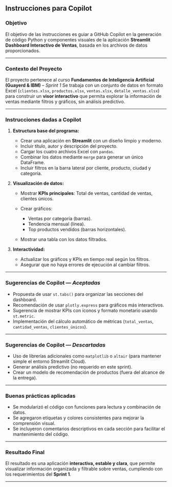 ##  Instrucciones para Copilot

###  Objetivo

El objetivo de las instrucciones es guiar a GitHub Copilot en la generación de código Python y componentes visuales de la aplicación **Streamlit Dashboard Interactivo de Ventas**, basada en los archivos de datos proporcionados.

---

###  Contexto del Proyecto

El proyecto pertenece al curso **Fundamentos de Inteligencia Artificial (Guayerd & IBM)** – *Sprint 1*
Se trabaja con un conjunto de datos en formato Excel (`clientes.xlsx`, `productos.xlsx`, `ventas.xlsx`, `detalle_ventas.xlsx`) para construir un **visor interactivo** que permita explorar la información de ventas mediante filtros y gráficos, sin análisis predictivo.

---

###  Instrucciones dadas a Copilot

1. **Estructura base del programa:**

   * Crear una aplicación en **Streamlit** con un diseño limpio y moderno.
   * Incluir título, autor y descripción del proyecto.
   * Cargar los cuatro archivos Excel con `pandas`.
   * Combinar los datos mediante `merge` para generar un único DataFrame.
   * Incluir filtros en la barra lateral por cliente, producto, ciudad y categoría.

2. **Visualización de datos:**

   * Mostrar **KPIs principales**: Total de ventas, cantidad de ventas, clientes únicos.
   * Crear gráficos:

     * Ventas por categoría (barras).
     * Tendencia mensual (línea).
     * Top productos vendidos (barras horizontales).
   * Mostrar una tabla con los datos filtrados.

3. **Interactividad:**

   * Actualizar los gráficos y KPIs en tiempo real según los filtros.
   * Asegurar que no haya errores de ejecución al cambiar filtros.

---

###  Sugerencias de Copilot — *Aceptadas*

* Propuesta de usar `st.tabs()` para organizar las secciones del dashboard.
* Recomendación de usar `plotly.express` para gráficos más interactivos.
* Sugerencia de mostrar KPIs con íconos y formato monetario usando `st.metric`.
* Implementación del cálculo automático de métricas (`total_ventas`, `cantidad_ventas`, `clientes_únicos`).

---

###  Sugerencias de Copilot — *Descartadas*

* Uso de librerías adicionales como `matplotlib` o `altair` (para mantener simple el entorno Streamlit Cloud).
* Generar análisis predictivo (no requerido en este sprint).
* Crear un modelo de recomendación de productos (fuera del alcance de la entrega).

---

###  Buenas prácticas aplicadas

* Se modularizó el código con funciones para lectura y combinación de datos.
* Se agregaron etiquetas y colores consistentes para mejorar la comprensión visual.
* Se incluyeron comentarios descriptivos en cada sección para facilitar el mantenimiento del código.

---

###  Resultado Final

El resultado es una aplicación **interactiva, estable y clara**, que permite visualizar información organizada y filtrable sobre ventas, cumpliendo con los requerimientos del **Sprint 1**.

---

